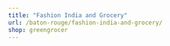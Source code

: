 ```yaml
---
title: "Fashion India and Grocery"
url: /baton-rouge/fashion-india-and-grocery/
shop: greengrocer
---
```


